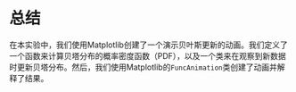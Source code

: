# 总结

在本实验中，我们使用Matplotlib创建了一个演示贝叶斯更新的动画。我们定义了一个函数来计算贝塔分布的概率密度函数（PDF），以及一个类来在观察到新数据时更新贝塔分布。然后，我们使用Matplotlib的`FuncAnimation`类创建了动画并解释了结果。
